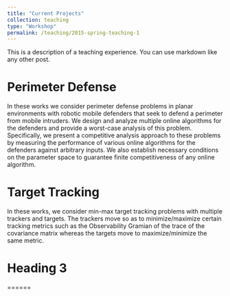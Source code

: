 ```yaml
---
title: "Current Projects"
collection: teaching
type: "Workshop"
permalink: /teaching/2015-spring-teaching-1
---
```

This is a description of a teaching experience. You can use markdown like any other post.

Perimeter Defense
======
In these works we consider perimeter defense problems in planar environments with robotic mobile defenders that seek to defend a perimeter from mobile intruders. We design and analyze multiple online algorithms for the defenders and provide a worst-case analysis of this problem. Specifically, we present a competitive analysis approach to these problems by measuring the performance of various online algorithms for the defenders against arbitrary inputs. We also establish necessary conditions on the parameter space to guarantee finite competitiveness of  any online algorithm.

Target Tracking
======
In these works, we consider min-max target tracking problems with multiple trackers and targets. The trackers move so as to minimize/maximize certain tracking metrics such as the Observability Gramian of the trace of the covariance matrix whereas the targets move to maximize/minimize the same metric.

# Heading 3
======
